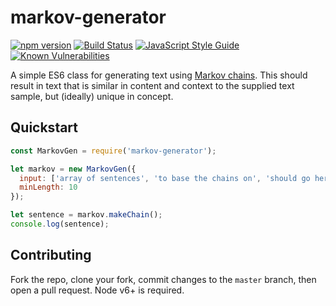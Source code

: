 # markov-generator

[![npm version](https://badge.fury.io/js/markov-generator.png)](https://badge.fury.io/js/markov-generator) [![Build Status](https://travis-ci.org/maximumdata/markov-generator.svg?branch=master)](https://travis-ci.org/maximumdata/markov-generator) [![JavaScript Style Guide](https://img.shields.io/badge/code%20style-standard-brightgreen.svg)](http://standardjs.com/) [![Known Vulnerabilities](https://snyk.io/test/github/maximumdata/markov-generator/badge.svg)](https://snyk.io/test/github/maximumdata/markov-generator)


A simple ES6 class for generating text using [Markov chains](https://en.wikipedia.org/wiki/Markov_chain). This should result in text that is similar in content and context to the supplied text sample, but (ideally) unique in concept.

## Quickstart
```javascript
const MarkovGen = require('markov-generator');

let markov = new MarkovGen({
  input: ['array of sentences', 'to base the chains on', 'should go here'],
  minLength: 10
});

let sentence = markov.makeChain();
console.log(sentence);
```

## Contributing
Fork the repo, clone your fork, commit changes to the `master` branch, then open a pull request. Node v6+ is required.